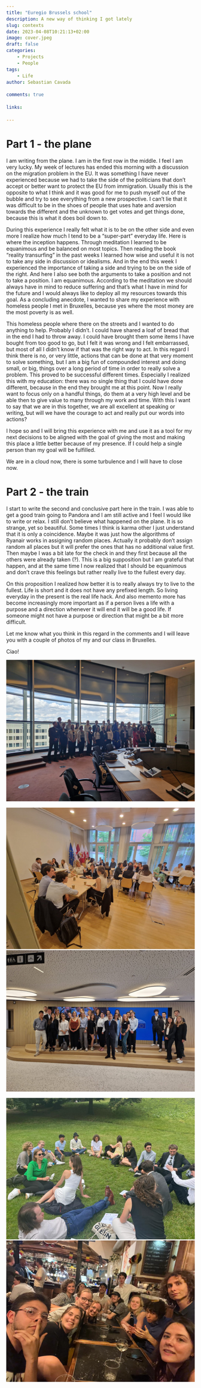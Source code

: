 ```yaml
---
title: "Euregio Brussels school"
description: A new way of thinking I got lately
slug: contexts
date: 2023-04-08T10:21:13+02:00
image: cover.jpeg
draft: false
categories:
    - Projects
    - People
tags:
    - Life
author: Sebastian Cavada

comments: true

links:
    
---
```


# Part 1 - the plane

I am writing from the plane. I am in the first row in the middle. I feel I am very lucky. My week of lectures has ended this morning with a discussion on the migration problem in the EU. It was something I have never experienced because we had to take the side of the politicians that don’t accept or better want to protect the EU from immigration. Usually this is the opposite to what I think and it was good for me to push myself out of the bubble and try to see everything from a new prospective. I can’t lie that it was difficult to be in the shoes of people that uses hate and aversion towards the different and the unknown to get votes and get things done, because this is what it does boil down to.

During this experience I really felt what it is to be on the other side and even more I realize how much I tend to be a “super-part” everyday life. Here is where the inception happens. Through meditation I learned to be equanimous and be balanced on most topics. Then reading the book “reality transurfing” in the past weeks I learned how wise and useful it is not to take any side in discussion or idealisms. And in the end this week I experienced the importance of taking a side and trying to be on the side of the right. And here I also see both the arguments to take a position and not to take a position. I am equanimous. According to the meditation we should always have in mind to reduce suffering and that’s what I have in mind for the future and I would always like to deploy all my resources towards this goal.
As a concluding anecdote, I wanted to share my experience with homeless people I met in Bruxelles, because yes where the most money are the most poverty is as well.

This homeless people where there on the streets and I wanted to do anything to help. Probably I didn’t. I could have shared a loaf of bread that in the end I had to throw away. I could have brought them some items I have bought from too good to go, but I felt it was wrong and I felt embarrassed, but most of all I didn’t know if that was the right way to act. In this regard I think there is no, or very little, actions that can be done at that very moment to solve something, but I am a big fun of compounded interest and doing small, or big, things over a long period of time in order to really solve a problem. 
This proved to be successful different times. Especially I realized this with my education: there was no single thing that I could have done different, because in the end they brought me at this point. Now I really want to focus only on a handful things, do them at a very high level and be able then to give value to many through my work and time. With this I want to say that we are in this together, we are all excellent at speaking or writing, but will we have the courage to act and really put our words into actions?

I hope so and I will bring this experience with me and use it as a tool for my next decisions to be aligned with the goal of giving the most and making this place a little better because of my presence. If I could help a single person than my goal will be fulfilled.

We are in a cloud now, there is some turbulence and I will have to close now.

# Part 2 - the train

I start to write the second and conclusive part here in the train. I was able to get a good train going to Pandora and I am still active and I feel I would like to write or relax.
I still don’t believe what happened on the plane. It is so strange, yet so beautiful. Some times I think is karma other I just understand that it is only a coincidence. Maybe it was just how the algorithms of Ryanair works in assigning random places. Actually it probably don’t assign random all places but it will prefer the ones that has no additional value first. Then maybe I was a bit late for the check in and they first because all the others were already taken (?). This is a big supposition but I am grateful that happen, and at the same time I now realized that I should be equanimous and don’t crave this feelings but rather really live to the fullest every day.

On this proposition I realized how better it is to really always try to live to the fullest. Life is short and it does not have any prefixed length. So living everyday in the present is the real life hack. And also memento more has become increasingly more important as if a person lives a life with a purpose and a direction whenever it will end it will be a good life. If someone might not have a purpose or direction that might be a bit more difficult.

Let me know what you think in this regard in the comments and I will leave you with a couple of photos of my and our class in  Bruxelles.

Ciao!

![At the EU Commission](e.jfif)


![At the Euregio representation in Bruxelles](c.jfif)
![At the EU Parliament](d.jfif)

![Chilling in the park](b.jfif)
![Chilling at the beer factory](a.jfif)